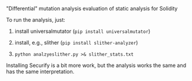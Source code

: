 "Differential" mutation analysis evaluation of static analysis for Solidity

To run the analysis, just:

1.  install universalmutator (`pip install universalmutator`)

2.  install, e.g., slither (`pip install slither-analyzer`)

3.  `python analzyeslither.py >& slither_stats.txt`

Installing Securify is a bit more work, but the analysis works the same and has the same interpretation.

